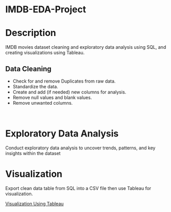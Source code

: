 # IMDB-EDA-Project

# Description
IMDB movies dataset cleaning and exploratory data analysis using SQL, and creating visualizations using Tableau. 

<h2>Data Cleaning</h2>

- Check for and remove Duplicates from raw data.
- Standardize the data.
- Create and add (if needed) new columns for analysis.
- Remove null values and blank values.
- Remove unwanted columns.
<br />

# Exploratory Data Analysis
Conduct exploratory data analysis to uncover trends, patterns, and key insights within the dataset

# Visualization
Export clean data table from SQL into a CSV file then use Tableau for visualization.

[Visualization Using Tableau](https://public.tableau.com/views/imdb_movies_dataset_visualization/Dashboard1)
